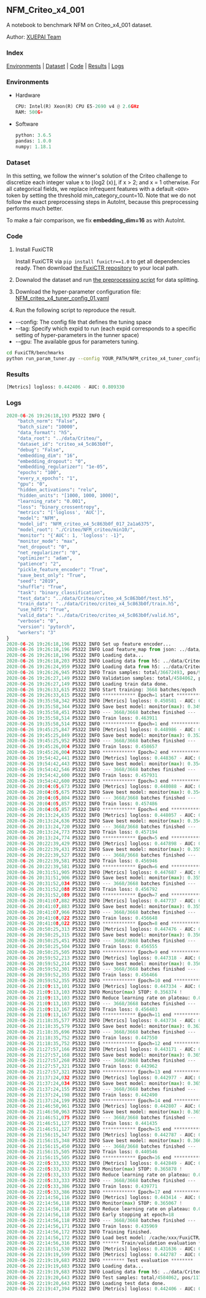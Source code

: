 ## NFM_Criteo_x4_001 

A notebook to benchmark NFM on Criteo_x4_001 dataset.

Author: [XUEPAI Team](https://github.com/xue-pai)


### Index
[Environments](#Environments) | [Dataset](#Dataset) | [Code](#Code) | [Results](#Results) | [Logs](#Logs)

### Environments
+ Hardware

  ```python
  CPU: Intel(R) Xeon(R) CPU E5-2690 v4 @ 2.6GHz
  RAM: 500G+
  ```
+ Software

  ```python
  python: 3.6.5
  pandas: 1.0.0
  numpy: 1.18.1
  ```

### Dataset
In this setting, we follow the winner's solution of the Criteo challenge to discretize each integer value x to ⌊log2
(x)⌋, if x > 2; and x = 1 otherwise. For all categorical fields, we replace infrequent features with a default ``<OOV>`` token by setting the threshold min_category_count=10. Note that we do not follow the exact preprocessing steps in AutoInt, because this preprocessing performs much better. 

To make a fair comparison, we fix **embedding_dim=16** as with AutoInt.


### Code
1. Install FuxiCTR
  
    Install FuxiCTR via `pip install fuxictr==1.0` to get all dependencies ready. Then download [the FuxiCTR repository](https://github.com/huawei-noah/benchmark/archive/53e314461c19dbc7f462b42bf0f0bfae020dc398.zip) to your local path.

2. Downalod the dataset and run [the preprocessing script](https://github.com/xue-pai/Open-CTR-Benchmark/blob/master/datasets/Criteo/Criteo_x4/split_criteo_x4.py) for data splitting. 

3. Download the hyper-parameter configuration file: [NFM_criteo_x4_tuner_config_01.yaml](./NFM_criteo_x4_tuner_config_01.yaml)

4. Run the following script to reproduce the result. 
  + --config: The config file that defines the tuning space
  + --tag: Specify which expid to run (each expid corresponds to a specific setting of hyper-parameters in the tunner space)
  + --gpu: The available gpus for parameters tuning.

  ```bash
  cd FuxiCTR/benchmarks
  python run_param_tuner.py --config YOUR_PATH/NFM_criteo_x4_tuner_config_01.yaml --tag 017 --gpu 0
  ```



### Results
```python
[Metrics] logloss: 0.442406 - AUC: 0.809330
```


### Logs
```python
2020-06-26 19:26:18,193 P5322 INFO {
    "batch_norm": "False",
    "batch_size": "10000",
    "data_format": "h5",
    "data_root": "../data/Criteo/",
    "dataset_id": "criteo_x4_5c863b0f",
    "debug": "False",
    "embedding_dim": "16",
    "embedding_dropout": "0",
    "embedding_regularizer": "1e-05",
    "epochs": "100",
    "every_x_epochs": "1",
    "gpu": "0",
    "hidden_activations": "relu",
    "hidden_units": "[1000, 1000, 1000]",
    "learning_rate": "0.001",
    "loss": "binary_crossentropy",
    "metrics": "['logloss', 'AUC']",
    "model": "NFM",
    "model_id": "NFM_criteo_x4_5c863b0f_017_2a1a6375",
    "model_root": "./Criteo/NFM_criteo/min10/",
    "monitor": "{'AUC': 1, 'logloss': -1}",
    "monitor_mode": "max",
    "net_dropout": "0",
    "net_regularizer": "0",
    "optimizer": "adam",
    "patience": "2",
    "pickle_feature_encoder": "True",
    "save_best_only": "True",
    "seed": "2019",
    "shuffle": "True",
    "task": "binary_classification",
    "test_data": "../data/Criteo/criteo_x4_5c863b0f/test.h5",
    "train_data": "../data/Criteo/criteo_x4_5c863b0f/train.h5",
    "use_hdf5": "True",
    "valid_data": "../data/Criteo/criteo_x4_5c863b0f/valid.h5",
    "verbose": "0",
    "version": "pytorch",
    "workers": "3"
}
2020-06-26 19:26:18,196 P5322 INFO Set up feature encoder...
2020-06-26 19:26:18,196 P5322 INFO Load feature_map from json: ../data/Criteo/criteo_x4_5c863b0f/feature_map.json
2020-06-26 19:26:18,196 P5322 INFO Loading data...
2020-06-26 19:26:18,203 P5322 INFO Loading data from h5: ../data/Criteo/criteo_x4_5c863b0f/train.h5
2020-06-26 19:26:24,959 P5322 INFO Loading data from h5: ../data/Criteo/criteo_x4_5c863b0f/valid.h5
2020-06-26 19:26:26,945 P5322 INFO Train samples: total/36672493, pos/9396350, neg/27276143, ratio/25.62%
2020-06-26 19:26:27,149 P5322 INFO Validation samples: total/4584062, pos/1174544, neg/3409518, ratio/25.62%
2020-06-26 19:26:27,149 P5322 INFO Loading train data done.
2020-06-26 19:26:33,615 P5322 INFO Start training: 3668 batches/epoch
2020-06-26 19:26:33,615 P5322 INFO ************ Epoch=1 start ************
2020-06-26 19:35:58,342 P5322 INFO [Metrics] logloss: 0.450581 - AUC: 0.800343
2020-06-26 19:35:58,344 P5322 INFO Save best model: monitor(max): 0.349761
2020-06-26 19:35:58,451 P5322 INFO --- 3668/3668 batches finished ---
2020-06-26 19:35:58,514 P5322 INFO Train loss: 0.463911
2020-06-26 19:35:58,514 P5322 INFO ************ Epoch=1 end ************
2020-06-26 19:45:25,847 P5322 INFO [Metrics] logloss: 0.448986 - AUC: 0.801912
2020-06-26 19:45:25,849 P5322 INFO Save best model: monitor(max): 0.352925
2020-06-26 19:45:25,952 P5322 INFO --- 3668/3668 batches finished ---
2020-06-26 19:45:26,004 P5322 INFO Train loss: 0.458657
2020-06-26 19:45:26,004 P5322 INFO ************ Epoch=2 end ************
2020-06-26 19:54:42,441 P5322 INFO [Metrics] logloss: 0.448367 - AUC: 0.802552
2020-06-26 19:54:42,443 P5322 INFO Save best model: monitor(max): 0.354185
2020-06-26 19:54:42,546 P5322 INFO --- 3668/3668 batches finished ---
2020-06-26 19:54:42,600 P5322 INFO Train loss: 0.457931
2020-06-26 19:54:42,600 P5322 INFO ************ Epoch=3 end ************
2020-06-26 20:04:05,673 P5322 INFO [Metrics] logloss: 0.448088 - AUC: 0.802803
2020-06-26 20:04:05,675 P5322 INFO Save best model: monitor(max): 0.354716
2020-06-26 20:04:05,804 P5322 INFO --- 3668/3668 batches finished ---
2020-06-26 20:04:05,857 P5322 INFO Train loss: 0.457486
2020-06-26 20:04:05,857 P5322 INFO ************ Epoch=4 end ************
2020-06-26 20:13:24,635 P5322 INFO [Metrics] logloss: 0.448057 - AUC: 0.802972
2020-06-26 20:13:24,636 P5322 INFO Save best model: monitor(max): 0.354915
2020-06-26 20:13:24,720 P5322 INFO --- 3668/3668 batches finished ---
2020-06-26 20:13:24,773 P5322 INFO Train loss: 0.457194
2020-06-26 20:13:24,774 P5322 INFO ************ Epoch=5 end ************
2020-06-26 20:22:39,429 P5322 INFO [Metrics] logloss: 0.447898 - AUC: 0.803111
2020-06-26 20:22:39,431 P5322 INFO Save best model: monitor(max): 0.355213
2020-06-26 20:22:39,527 P5322 INFO --- 3668/3668 batches finished ---
2020-06-26 20:22:39,581 P5322 INFO Train loss: 0.456946
2020-06-26 20:22:39,581 P5322 INFO ************ Epoch=6 end ************
2020-06-26 20:31:51,905 P5322 INFO [Metrics] logloss: 0.447687 - AUC: 0.803342
2020-06-26 20:31:51,906 P5322 INFO Save best model: monitor(max): 0.355655
2020-06-26 20:31:52,034 P5322 INFO --- 3668/3668 batches finished ---
2020-06-26 20:31:52,088 P5322 INFO Train loss: 0.456792
2020-06-26 20:31:52,089 P5322 INFO ************ Epoch=7 end ************
2020-06-26 20:41:07,882 P5322 INFO [Metrics] logloss: 0.447737 - AUC: 0.803444
2020-06-26 20:41:07,883 P5322 INFO Save best model: monitor(max): 0.355707
2020-06-26 20:41:07,966 P5322 INFO --- 3668/3668 batches finished ---
2020-06-26 20:41:08,022 P5322 INFO Train loss: 0.456648
2020-06-26 20:41:08,022 P5322 INFO ************ Epoch=8 end ************
2020-06-26 20:50:25,313 P5322 INFO [Metrics] logloss: 0.447476 - AUC: 0.803669
2020-06-26 20:50:25,315 P5322 INFO Save best model: monitor(max): 0.356194
2020-06-26 20:50:25,451 P5322 INFO --- 3668/3668 batches finished ---
2020-06-26 20:50:25,504 P5322 INFO Train loss: 0.456555
2020-06-26 20:50:25,505 P5322 INFO ************ Epoch=9 end ************
2020-06-26 20:59:52,213 P5322 INFO [Metrics] logloss: 0.447318 - AUC: 0.803741
2020-06-26 20:59:52,214 P5322 INFO Save best model: monitor(max): 0.356423
2020-06-26 20:59:52,301 P5322 INFO --- 3668/3668 batches finished ---
2020-06-26 20:59:52,355 P5322 INFO Train loss: 0.456466
2020-06-26 20:59:52,355 P5322 INFO ************ Epoch=10 end ************
2020-06-26 21:09:13,101 P5322 INFO [Metrics] logloss: 0.447334 - AUC: 0.803708
2020-06-26 21:09:13,103 P5322 INFO Monitor(max) STOP: 0.356374 !
2020-06-26 21:09:13,103 P5322 INFO Reduce learning rate on plateau: 0.000100
2020-06-26 21:09:13,103 P5322 INFO --- 3668/3668 batches finished ---
2020-06-26 21:09:13,167 P5322 INFO Train loss: 0.456403
2020-06-26 21:09:13,167 P5322 INFO ************ Epoch=11 end ************
2020-06-26 21:18:35,577 P5322 INFO [Metrics] logloss: 0.443734 - AUC: 0.807665
2020-06-26 21:18:35,579 P5322 INFO Save best model: monitor(max): 0.363931
2020-06-26 21:18:35,696 P5322 INFO --- 3668/3668 batches finished ---
2020-06-26 21:18:35,752 P5322 INFO Train loss: 0.447550
2020-06-26 21:18:35,752 P5322 INFO ************ Epoch=12 end ************
2020-06-26 21:27:57,166 P5322 INFO [Metrics] logloss: 0.443171 - AUC: 0.808348
2020-06-26 21:27:57,168 P5322 INFO Save best model: monitor(max): 0.365177
2020-06-26 21:27:57,268 P5322 INFO --- 3668/3668 batches finished ---
2020-06-26 21:27:57,321 P5322 INFO Train loss: 0.443962
2020-06-26 21:27:57,321 P5322 INFO ************ Epoch=13 end ************
2020-06-26 21:37:24,032 P5322 INFO [Metrics] logloss: 0.442977 - AUC: 0.808605
2020-06-26 21:37:24,034 P5322 INFO Save best model: monitor(max): 0.365628
2020-06-26 21:37:24,155 P5322 INFO --- 3668/3668 batches finished ---
2020-06-26 21:37:24,198 P5322 INFO Train loss: 0.442490
2020-06-26 21:37:24,199 P5322 INFO ************ Epoch=14 end ************
2020-06-26 21:46:50,961 P5322 INFO [Metrics] logloss: 0.442807 - AUC: 0.808753
2020-06-26 21:46:50,963 P5322 INFO Save best model: monitor(max): 0.365947
2020-06-26 21:46:51,075 P5322 INFO --- 3668/3668 batches finished ---
2020-06-26 21:46:51,127 P5322 INFO Train loss: 0.441435
2020-06-26 21:46:51,127 P5322 INFO ************ Epoch=15 end ************
2020-06-26 21:56:15,347 P5322 INFO [Metrics] logloss: 0.442787 - AUC: 0.808803
2020-06-26 21:56:15,348 P5322 INFO Save best model: monitor(max): 0.366016
2020-06-26 21:56:15,450 P5322 INFO --- 3668/3668 batches finished ---
2020-06-26 21:56:15,505 P5322 INFO Train loss: 0.440546
2020-06-26 21:56:15,505 P5322 INFO ************ Epoch=16 end ************
2020-06-26 22:05:33,332 P5322 INFO [Metrics] logloss: 0.442849 - AUC: 0.808726
2020-06-26 22:05:33,333 P5322 INFO Monitor(max) STOP: 0.365878 !
2020-06-26 22:05:33,333 P5322 INFO Reduce learning rate on plateau: 0.000010
2020-06-26 22:05:33,333 P5322 INFO --- 3668/3668 batches finished ---
2020-06-26 22:05:33,386 P5322 INFO Train loss: 0.439771
2020-06-26 22:05:33,386 P5322 INFO ************ Epoch=17 end ************
2020-06-26 22:14:56,116 P5322 INFO [Metrics] logloss: 0.443414 - AUC: 0.808481
2020-06-26 22:14:56,118 P5322 INFO Monitor(max) STOP: 0.365067 !
2020-06-26 22:14:56,118 P5322 INFO Reduce learning rate on plateau: 0.000001
2020-06-26 22:14:56,118 P5322 INFO Early stopping at epoch=18
2020-06-26 22:14:56,118 P5322 INFO --- 3668/3668 batches finished ---
2020-06-26 22:14:56,171 P5322 INFO Train loss: 0.435969
2020-06-26 22:14:56,172 P5322 INFO Training finished.
2020-06-26 22:14:56,172 P5322 INFO Load best model: /cache/xxx/FuxiCTR/benchmarks/Criteo/NFM_criteo/min10/criteo_x4_5c863b0f/NFM_criteo_x4_5c863b0f_017_2a1a6375_model.ckpt
2020-06-26 22:14:56,316 P5322 INFO ****** Train/validation evaluation ******
2020-06-26 22:18:51,530 P5322 INFO [Metrics] logloss: 0.431636 - AUC: 0.820899
2020-06-26 22:19:19,599 P5322 INFO [Metrics] logloss: 0.442787 - AUC: 0.808803
2020-06-26 22:19:19,683 P5322 INFO ******** Test evaluation ********
2020-06-26 22:19:19,683 P5322 INFO Loading data...
2020-06-26 22:19:19,683 P5322 INFO Loading data from h5: ../data/Criteo/criteo_x4_5c863b0f/test.h5
2020-06-26 22:19:20,643 P5322 INFO Test samples: total/4584062, pos/1174544, neg/3409518, ratio/25.62%
2020-06-26 22:19:20,643 P5322 INFO Loading test data done.
2020-06-26 22:19:47,394 P5322 INFO [Metrics] logloss: 0.442406 - AUC: 0.809330
```
